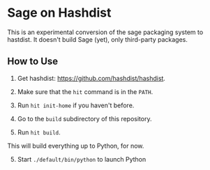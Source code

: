 Sage on Hashdist
================

This is an experimental conversion of the sage packaging system to
hastdist. It doesn't build Sage (yet), only third-party packages.

How to Use
----------

1. Get hashdist: https://github.com/hashdist/hashdist.

2. Make sure that the `hit` command is in the `PATH`.

3. Run `hit init-home` if you haven't before.

3. Go to the `build` subdirectory of this repository.

4. Run `hit build`.

This will build everything up to Python, for now.

5. Start `./default/bin/python` to launch Python
